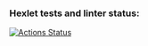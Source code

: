 ### Hexlet tests and linter status:
[![Actions Status](https://github.com/eduard-kantemirov/php-project-lvl1/workflows/hexlet-check/badge.svg)](https://github.com/eduard-kantemirov/php-project-lvl1/actions)